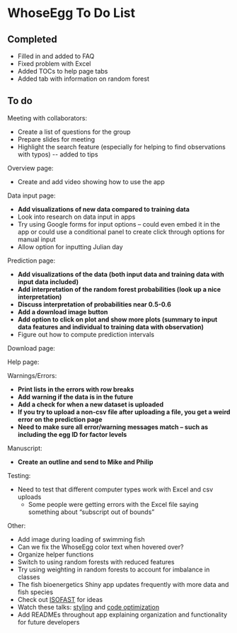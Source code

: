 
# WhoseEgg To Do List

## Completed

- Filled in and added to FAQ
- Fixed problem with Excel
- Added TOCs to help page tabs
- Added tab with information on random forest

## To do

Meeting with collaborators:
  
- Create a list of questions for the group
- Prepare slides for meeting
- Highlight the search feature (especially for helping to find observations with typos) -- added to tips

Overview page:

- Create and add video showing how to use the app

Data input page:

- **Add visualizations of new data compared to training data**
- Look into research on data input in apps
- Try using Google forms for input options – could even embed it
  in the app or could use a conditional panel to create click
  through options for manual input
- Allow option for inputting Julian day

Prediction page:

- **Add visualizations of the data (both input data and training data with input data included)**
- **Add interpretation of the random forest probabilities (look up a nice interpretation)**
- **Discuss interpretation of probabilities near 0.5-0.6**
- **Add a download image button**
- **Add option to click on plot and show more plots (summary to
  input data features and individual to training data with
  observation)**
- Figure out how to compute prediction intervals

Download page:

Help page:

Warnings/Errors:

- **Print lists in the errors with row breaks**
- **Add warning if the data is in the future**
- **Add a check for when a new dataset is uploaded**
- **If you try to upload a non-csv file after uploading a file, you get a weird error on the prediction page**
- **Need to make sure all error/warning messages match – such as including the egg ID for factor levels**

Manuscript:
  
- **Create an outline and send to Mike and Philip**

Testing:
  
- Need to test that different computer types work with Excel and
  csv uploads
    - Some people were getting errors with the Excel file saying
      something about “subscript out of bounds”

Other:
  
- Add image during loading of swimming fish
- Can we fix the WhoseEgg color text when hovered over?
- Organize helper functions
- Switch to using random forests with reduced features
- Try using weighting in random forests to account for imbalance in classes
- The fish bioenergetics Shiny app updates frequently with more
  data and fish species
- Check out
  [ISOFAST](https://analytics.iasoybeans.com/cool-apps/ISOFAST/)
  for ideas
- Watch these talks:
  [styling](https://rstudio.com/resources/rstudioconf-2020/styling-shiny-apps-with-sass-and-bootstrap-4/)
  and [code
  optimization](https://rstudio.com/resources/webinars/scaling-shiny-apps-with-asynchronous-programming/)
- Add READMEs throughout app explaining organization and functionality for future developers
